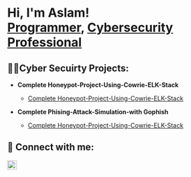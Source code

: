 <h1>Hi, I'm Aslam! <br/><a href="https://github.com/joshmadakor1">Programmer</a>, <a href="https://www.linkedin.com/in/aslam-bwanika/">Cybersecurity Professional</a></a></h1>

<h2>👨‍💻Cyber Secuirty Projects:</h2>


 
- <b>Complete Honeypot-Project-Using-Cowrie-ELK-Stack </b>
  - [Complete Honeypot-Project-Using-Cowrie-ELK-Stack ](https://github.com/immanuellee/Honeypot-Project-Using-Cowrie-ELK-Stack)

- <b>Complete Phising-Attack-Simulation-with Gophish </b>
  - [Complete Honeypot-Project-Using-Cowrie-ELK-Stack ](https://github.com/immanuellee/Phishing-Attack-Simulation-with-Gophish)


<h2> 🤳 Connect with me:</h2>


[<img align="left" alt="JoshMadakor | LinkedIn" width="22px" src="https://cdn.jsdelivr.net/npm/simple-icons@v3/icons/linkedin.svg" />][linkedin]



[linkedin]: https://www.linkedin.com/in/aslam-bwanika/

<!--
**joshmadakor1/joshmadakor1** is a ✨ _special_ ✨ repository because its `README.md` (this file) appears on your GitHub profile.

Here are some ideas to get you started:

- 🔭 I’m currently working on ...
- 🌱 I’m currently learning ...
- 👯 I’m looking to collaborate on ...
- 🤔 I’m looking for help with ...
- 💬 Ask me about ...
- 📫 How to reach me: ...
- 😄 Pronouns: ...
- ⚡ Fun fact: ...
-->
